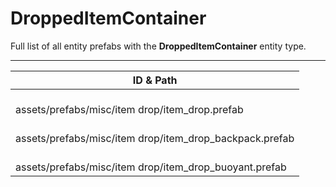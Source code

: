 # DroppedItemContainer
Full list of all <Badge type="warning" text="3"/> entity prefabs with the **DroppedItemContainer** entity type.

---
| ID & Path |
| --- |
| <a href="#545786656"><Badge id="545786656" type="tip" text="#"/></a> <Badge type="tip" text="545786656"/> <Badge type="info" text="RealmedRemove"/> <br> assets/prefabs/misc/item drop/item_drop.prefab |
| <a href="#1519640547"><Badge id="1519640547" type="tip" text="#"/></a> <Badge type="tip" text="1519640547"/> <Badge type="info" text="RealmedRemove"/> <br> assets/prefabs/misc/item drop/item_drop_backpack.prefab |
| <a href="#146366564"><Badge id="146366564" type="tip" text="#"/></a> <Badge type="tip" text="146366564"/> <Badge type="info" text="RealmedRemove"/> <br> assets/prefabs/misc/item drop/item_drop_buoyant.prefab |
